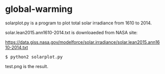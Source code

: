 # global-warming
solarplot.py is a program to plot total solar irradiance from 1610 to 2014.

solar.lean2015.ann1610-2014.txt is downloaeded from NASA site:

https://data.giss.nasa.gov/modelforce/solar.irradiance/solar.lean2015.ann1610-2014.txt

<pre>
$ python2 solarplot.py
</pre>

test.png is the result.
